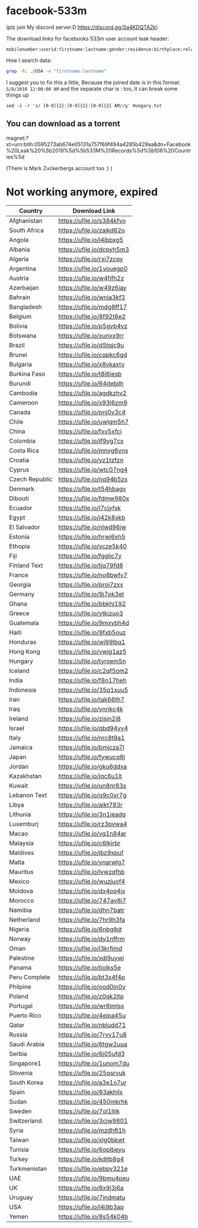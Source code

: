 # facebook-533m

(plz join My discord server:D https://discord.gg/Sa4KDQTA2k)

The download links for facebooks 533m user account leak
header:
```
mobilenumber:userid:firstname:lastname:gender:residence:birthplace:relationship:workplace:joined:email:birthdate
```
How I search data:

```bash
grep -Ri ./USA -e "firstname:lastname"
```
I suggest you to fix this a little, Because the joined date is in this format: `5/8/2018 12:00:00 AM` and the separate char is : too, it can break some things up
```
sed -i -r 's/ [0-9]{2}:[0-9]{2}:[0-9]{2} AM//g' Hungary.txt
 ```
## You can download as a torrent

magnet:?xt=urn:btih:0595273ab674e05131a757f69f494a4285b429aa&dn=Facebook%20Leak%20%5b2019%5d%5b533M%20Records%5d%5b106%20Countries%5d

(There is Mark Zuckerbergs account too :) )

# Not working anymore, expired
| Country | Download Link | 
|---|---|
| Afghanistan | https://ufile.io/s384kfvo |
| South Africa | https://ufile.io/zajkd62o |
| Angola | https://ufile.io/l4ibbxg5 |
| Albania | https://ufile.io/dcpyh5m3 |
| Algeria | https://ufile.io/rxi7zcpy |
| Argentina | https://ufile.io/1vouegp0 |
| Austria | https://ufile.io/w4fifh2z |
| Azerbaijan | https://ufile.io/w49z6iay |
| Bahrain | https://ufile.io/wnja3kf3 |
| Bangladesh | https://ufile.io/mdg8ff17 |
| Belgium | https://ufile.io/8f92t6e2 |
| Bolivia | https://ufile.io/p5gyb4vz |
| Botswana | https://ufile.io/xunxx9rr |
| Brazil | https://ufile.io/d5tqjc9u |
| Brunei | https://ufile.io/cqpkc6gd |
| Bulgaria | https://ufile.io/x8vkaxtv |
| Burkina Faso | https://ufile.io/t8i6iesb |
| Burundi | https://ufile.io/64debilh |
| Cambodia | https://ufile.io/agdkzhv2 |
| Cameroon | https://ufile.io/x93l6zm9 |
| Canada | https://ufile.io/pnj0v3c4 |
| Chile | https://ufile.io/uwlgm5h7 |
| China | https://ufile.io/fxv5xfci |
| Colombia | https://ufile.io/if9yg7cx |
| Costa Rica | https://ufile.io/mnyg6vns |
| Croatia | https://ufile.io/yz1tzfzn |
| Cyprus | https://ufile.io/wtc07ng4 |
| Czech Republic | https://ufile.io/nq94b5zx |
| Denmark | https://ufile.io/t54hbagv |
| Dibouti | https://ufile.io/fdmw980x |
| Ecuador | https://ufile.io/l7cjyfsk |
| Egypt | https://ufile.io/j42k8xkb |
| El Salvador | https://ufile.io/nlwd96jw |
| Estonia | https://ufile.io/hrwj6xh5 |
| Ethopia | https://ufile.io/vcze5k40 |
| Fiji | https://ufile.io/fgglic7y |
| Finland Text | https://ufile.io/tjq79fd8 |
| France | https://ufile.io/no8bwfv7 |
| Georgia | https://ufile.io/proi7zxx |
| Germany | https://ufile.io/9j7pk3et |
| Ghana | https://ufile.io/bbkhj192 |
| Greece | https://ufile.io/ytkizuo3 |
| Guatemala | https://ufile.io/9mxybh4d |
| Haiti | https://ufile.io/9fxb5ouz |
| Honduras | https://ufile.io/wj99lbq1 |
| Hong Kong | https://ufile.io/vwjg1az5 |
| Hungary | https://ufile.io/tyroem5n |
| Iceland | https://ufile.io/c2qf5om2 |
| India | https://ufile.io/f8n17heh |
| Indonesia | https://ufile.io/35q1xuu5 |
| Iran | https://ufile.io/tak66th7 |
| Iraq | https://ufile.io/vnrikc4k |
| Ireland | https://ufile.io/zjsjn2i8 |
| Israel | https://ufile.io/qbd94yy4 |
| Italy | https://ufile.io/nrc8t9a1 |
| Jamaica | https://ufile.io/bmjcza7l |
| Japan | https://ufile.io/fywucq8j |
| Jordan | https://ufile.io/gku6ddxa |
| Kazakhstan | https://ufile.io/jqc6u1lt |
| Kuwait | https://ufile.io/un8nr83x |
| Lebanon Text | https://ufile.io/q9c0xr7g |
| Libya | https://ufile.io/aikt783r |
| Lithunia | https://ufile.io/3n1jeadq |
| Luxemburj | https://ufile.io/rz3pvwa4 |
| Macao | https://ufile.io/vq1n84ar |
| Malaysia | https://ufile.io/c6lkirbr |
| Maldives | https://ufile.io/jbz9xpuf |
| Malta | https://ufile.io/ynarwlg7 |
| Mauritus | https://ufile.io/lvwzqfhb |
| Mexico | https://ufile.io/wuzjuof4 |
| Moldova | https://ufile.io/dx4oq4ix |
| Morocco | https://ufile.io/747av8i7 |
| Namibia | https://ufile.io/dhn7batr |
| Netherland | https://ufile.io/7hr9h3fa |
| Nigeria | https://ufile.io/6nbglbjt |
| Norway | https://ufile.io/dy1nffrm |
| Oman | https://ufile.io/l3krfimd |
| Palestine | https://ufile.io/xdi9uywi |
| Panama | https://ufile.io/tiolks5e |
| Peru Complete | https://ufile.io/bt3x4f4p |
| Philpine | https://ufile.io/ood0in0y |
| Poland | https://ufile.io/z0qk2jtp |
| Portugal | https://ufile.io/wr6lmlss |
| Puerto Rico | https://ufile.io/4ejpa45u |
| Qatar | https://ufile.io/nbludd71 |
| Russia | https://ufile.io/7rvy17u8 |
| Saudi Arabia | https://ufile.io/6tgw2uua |
| Serbia | https://ufile.io/6j05ufd3 |
| Singapore1 | https://ufile.io/1unom7du |
| Slovenia | https://ufile.io/25qsrvuk |
| South Korea | https://ufile.io/a3e1o7ur |
| Spain | https://ufile.io/93akhilx |
| Sudan | https://ufile.io/450mkrhk |
| Sweden | https://ufile.io/7ol1ltik |
| Switzerland | https://ufile.io/3cjw9801 |
| Syria | https://ufile.io/mzdhft1h |
| Taiwan | https://ufile.io/xlg0bkwt |
| Tunisia | https://ufile.io/6oplbeyu |
| Turkey | https://ufile.io/kdjtb8g4 |
| Turkmenistan | https://ufile.io/ebpv321e |
| UAE | https://ufile.io/9bmu4peu |
| UK | https://ufile.io/8x9j3j6a |
| Uruguay | https://ufile.io/7indmatu |
| USA | https://ufile.io/l4i9b3ap |
| Yemen | https://ufile.io/8s54k04b |
